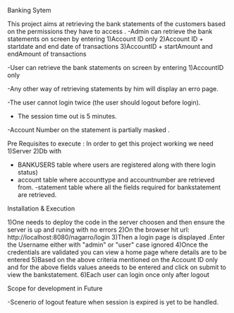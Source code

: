 Banking Sytem

This project aims at retrieving the bank statements of the customers based on the permissions they have to access .
-Admin can  retrieve the bank statements on screen by entering
1)Account ID only
2)Account ID + startdate and end date of transactions
3)AccountID + startAmount and endAmount of transactions

-User can retrieve the bank statements on screen by entering 
1)AccountID only 

-Any other way of retrieving statements by him will display an erro page.

-The user cannot login twice (the user should logout before login).

- The session time out is 5 minutes. 

-Account Number on the statement is partially masked .

Pre Requisites to  execute :
In order to get this project working we need 
1)Server 
2)Db with
  - BANKUSERS table where  users are registered along with there login status)
  - account table where accounttype and accountnumber are retrieved from.
  -statement table where all the fields required for bankstatement are retrieved.
  
Installation & Execution

1)One needs to deploy the code in the server choosen and then ensure the server is up and runing with no errors
2)On the browser hit url:  http://localhost:8080/nagarro/login
3)Then a login page is displayed .Enter the Username either with "admin" or "user" case ignored
4)Once the credentials are validated you can view a home page where details are to be entered
5)Based on the above criteria mentioned on the Account ID only and for the above fields values aneeds to be entered
   and click on submit to view the bankstatement.
 6)Each user can login once only after logout

Scope for development in Future

-Scenerio of logout feature when session is expired is yet to be handled.
